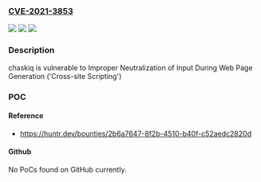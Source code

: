 ### [CVE-2021-3853](https://cve.mitre.org/cgi-bin/cvename.cgi?name=CVE-2021-3853)
![](https://img.shields.io/static/v1?label=Product&message=chaskiq%2Fchaskiq&color=blue)
![](https://img.shields.io/static/v1?label=Version&message=%3C%200.9.8%20&color=brighgreen)
![](https://img.shields.io/static/v1?label=Vulnerability&message=CWE-79%20Improper%20Neutralization%20of%20Input%20During%20Web%20Page%20Generation%20('Cross-site%20Scripting')&color=brighgreen)

### Description

chaskiq is vulnerable to Improper Neutralization of Input During Web Page Generation ('Cross-site Scripting')

### POC

#### Reference
- https://huntr.dev/bounties/2b6a7647-8f2b-4510-b40f-c52aedc2820d

#### Github
No PoCs found on GitHub currently.

